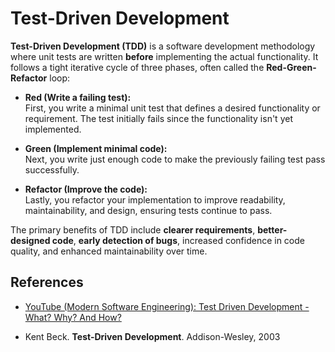 # Test-Driven Development 

**Test-Driven Development (TDD)** is a software development methodology where unit 
tests are written **before** implementing the actual functionality. It follows a 
tight iterative cycle of three phases, often called the **Red-Green-Refactor** loop:

* **Red (Write a failing test):**  
   First, you write a minimal unit test that defines a desired functionality or 
   requirement. The test initially fails since the functionality isn't yet implemented.

* **Green (Implement minimal code):**  
   Next, you write just enough code to make the previously failing test pass successfully.

* **Refactor (Improve the code):**  
   Lastly, you refactor your implementation to improve readability, maintainability, 
   and design, ensuring tests continue to pass.

The primary benefits of TDD include **clearer requirements**, **better-designed code**, 
**early detection of bugs**, increased confidence in code quality, and enhanced 
maintainability over time.



## References 

* [YouTube (Modern Software Engineering): Test Driven Development - What? Why? And How?](https://youtu.be/llaUBH5oayw?si=GOxrPUTkS_7e1oqA)

* Kent Beck. **Test-Driven Development**. Addison-Wesley, 2003

